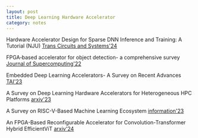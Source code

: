 ```yaml
---
layout: post
title: Deep Learning Hardware Accelerator
category: notes
---
```


Hardware Accelerator Design for Sparse DNN Inference and Training: A Tutorial (NJU) [Trans Circuits and Systems'24](https://ieeexplore.ieee.org/abstract/document/10365687?casa_token=x1VBz_dINcAAAAA:32cigMkZh4_XTYyq_f7q2xELLdYEeywsEK1oqvxVGutubXuaLGAQNLvYndiJ1CSs6JZE12dA)

FPGA‐based accelerator for object detection- a comprehensive survey [Journal of Supercomputing'22](https://link.springer.com/article/10.1007/s11227-022-04415-5)

Embedded Deep Learning Accelerators- A Survey on Recent Advances [TAI'23](https://www.computer.org/csdl/journal/ai/5555/01/10239336/1Qckh9kk5d6)

A Survey on Deep Learning Hardware Accelerators for Heterogeneous HPC Platforms [arxiv'23](https://arxiv.org/pdf/2306.15552.pdf)

A Survey on RISC-V-Based Machine Learning Ecosystem [information'23](https://www.mdpi.com/2078-2489/14/2/64)

An FPGA-Based Reconfigurable Accelerator for Convolution-Transformer Hybrid EfficientViT [arxiv'24](https://arxiv.org/abs/2403.20230)